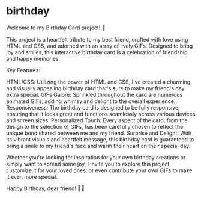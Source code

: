 # birthday
 
Welcome to my Birthday Card project! 🎉

This project is a heartfelt tribute to my best friend, crafted with love using HTML and CSS, and adorned with an array of lively GIFs. Designed to bring joy and smiles, this interactive birthday card is a celebration of friendship and happy memories.

Key Features:

HTML/CSS: Utilizing the power of HTML and CSS, I've created a charming and visually appealing birthday card that's sure to make my friend's day extra special.
GIFs Galore: Sprinkled throughout the card are numerous animated GIFs, adding whimsy and delight to the overall experience.
Responsiveness: The birthday card is designed to be fully responsive, ensuring that it looks great and functions seamlessly across various devices and screen sizes.
Personalized Touch: Every aspect of the card, from the design to the selection of GIFs, has been carefully chosen to reflect the unique bond shared between me and my friend.
Surprise and Delight: With its vibrant visuals and heartfelt message, this birthday card is guaranteed to bring a smile to my friend's face and warm their heart on their special day.

Whether you're looking for inspiration for your own birthday creations or simply want to spread some joy, I invite you to explore this project, customize it for your loved ones, or even contribute your own GIFs to make it even more special.

Happy Birthday, dear friend! 🎂🎈

